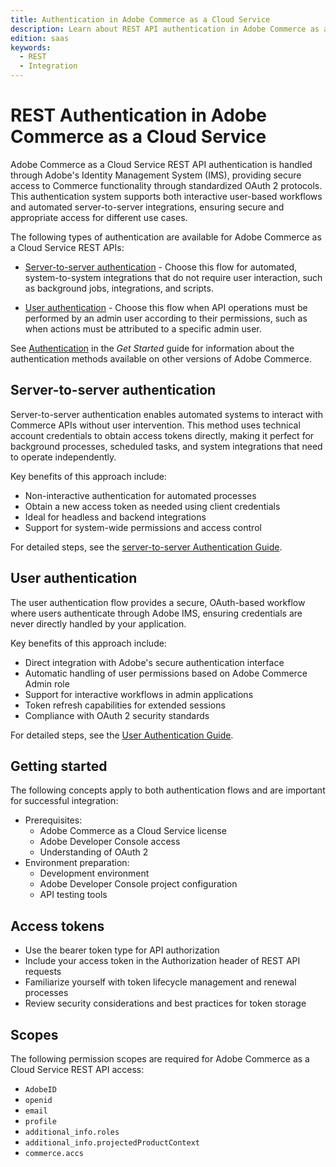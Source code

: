 ```yaml
---
title: Authentication in Adobe Commerce as a Cloud Service
description: Learn about REST API authentication in Adobe Commerce as a Cloud Service.
edition: saas
keywords:
  - REST
  - Integration
---
```


# REST Authentication in Adobe Commerce as a Cloud Service

Adobe Commerce as a Cloud Service REST API authentication is handled through Adobe's Identity Management System (IMS), providing secure access to Commerce functionality through standardized OAuth 2 protocols. This authentication system supports both interactive user-based workflows and automated server-to-server integrations, ensuring secure and appropriate access for different use cases.

The following types of authentication are available for Adobe Commerce as a Cloud Service REST APIs:

- [Server-to-server authentication](#server-to-server-authentication) - Choose this flow for automated, system-to-system integrations that do not require user interaction, such as background jobs, integrations, and scripts.

- [User authentication](#user-authentication) - Choose this flow when API operations must be performed by an admin user according to their permissions, such as when actions must be attributed to a specific admin user.

See [Authentication](../../get-started/authentication/index.md) in the _Get Started_ guide for information about the authentication methods available on other versions of Adobe Commerce.

## Server-to-server authentication

Server-to-server authentication enables automated systems to interact with Commerce APIs without user intervention. This method uses technical account credentials to obtain access tokens directly, making it perfect for background processes, scheduled tasks, and system integrations that need to operate independently.

Key benefits of this approach include:

- Non-interactive authentication for automated processes
- Obtain a new access token as needed using client credentials
- Ideal for headless and backend integrations
- Support for system-wide permissions and access control

For detailed steps, see the [server-to-server Authentication Guide](./server-to-server.md).

## User authentication

The user authentication flow provides a secure, OAuth-based workflow where users authenticate through Adobe IMS, ensuring credentials are never directly handled by your application.

Key benefits of this approach include:

- Direct integration with Adobe's secure authentication interface
- Automatic handling of user permissions based on Adobe Commerce Admin role
- Support for interactive workflows in admin applications
- Token refresh capabilities for extended sessions
- Compliance with OAuth 2 security standards

For detailed steps, see the [User Authentication Guide](./user.md).

## Getting started

The following concepts apply to both authentication flows and are important for successful integration:

- Prerequisites:
  - Adobe Commerce as a Cloud Service license
  - Adobe Developer Console access
  - Understanding of OAuth 2
- Environment preparation:
  - Development environment
  - Adobe Developer Console project configuration
  - API testing tools

## Access tokens

- Use the bearer token type for API authorization
- Include your access token in the Authorization header of REST API requests
- Familiarize yourself with token lifecycle management and renewal processes
- Review security considerations and best practices for token storage

## Scopes

The following permission scopes are required for Adobe Commerce as a Cloud Service REST API access:

- `AdobeID`
- `openid`
- `email`
- `profile`
- `additional_info.roles`
- `additional_info.projectedProductContext`
- `commerce.accs`
